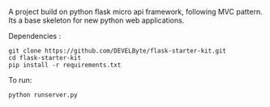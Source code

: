 A project build on python flask micro api framework, following MVC pattern.
Its a base skeleton for new python web applications.

Dependencies :

	git clone https://github.com/DEVELByte/flask-starter-kit.git
	cd flask-starter-kit
	pip install -r requirements.txt


To run:

    python runserver.py

